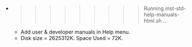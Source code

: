 * >>>>>>>>> Running inst-std-help-manuals-html.sh ...
  * Add user & developer manuals in Help menu.
  * Disk size = 2625312K. Space Used = 72K.
